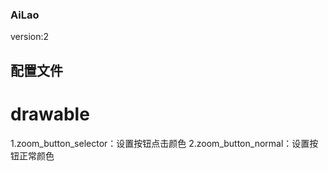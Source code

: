 ### AiLao
version:2
## 配置文件
# drawable
1.zoom_button_selector：设置按钮点击颜色
2.zoom_button_normal：设置按钮正常颜色
